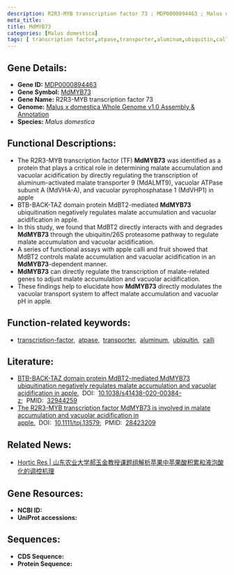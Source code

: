 ```yaml
---
description: R2R3-MYB transcription factor 73 ; MDP0000894463 ; Malus domestica
meta_title:
title: MdMYB73
categories: [Malus domestica]
tags: [ transcription factor,atpase,transporter,aluminum,ubiquitin,calli ]
---
```


## Gene Details:
- **Gene ID:**	[MDP0000894463]()
- **Gene Symbol:** <u>MdMYB73</u>
- **Gene Name:** R2R3-MYB transcription factor 73
- **Genome:** [Malus x domestica Whole Genome v1.0 Assembly & Annotation](https://www.rosaceae.org/species/malus/malus_x_domestica/genome_v1.0)
- **Species:** *Malus domestica*

## Functional Descriptions:
   - The R2R3-MYB transcription factor (TF) **MdMYB73** was identified as a protein that plays a critical role in determining malate accumulation and vacuolar acidification by directly regulating the transcription of aluminum-activated malate transporter 9 (MdALMT9), vacuolar ATPase subunit A (MdVHA-A), and vacuolar pyrophosphatase 1 (MdVHP1) in apple
   - BTB-BACK-TAZ domain protein MdBT2-mediated **MdMYB73** ubiquitination negatively regulates malate accumulation and vacuolar acidification in apple.
   - In this study, we found that MdBT2 directly interacts with and degrades **MdMYB73** through the ubiquitin/26S proteasome pathway to regulate malate accumulation and vacuolar acidification.
   - A series of functional assays with apple calli and fruit showed that MdBT2 controls malate accumulation and vacuolar acidification in an **MdMYB73**-dependent manner.
   - **MdMYB73** can directly regulate the transcription of malate-related genes to adjust malate accumulation and vacuolar acidification.
   - These findings help to elucidate how **MdMYB73** directly modulates the vacuolar transport system to affect malate accumulation and vacuolar pH in apple.

## Function-related keywords:
   - [transcription-factor](/tags/transcription-factor/),&nbsp;&nbsp;[atpase](/tags/atpase/),&nbsp;&nbsp;[transporter](/tags/transporter/),&nbsp;&nbsp;[aluminum](/tags/aluminum/),&nbsp;&nbsp;[ubiquitin](/tags/ubiquitin/),&nbsp;&nbsp;[calli](/tags/calli/)

## Literature:
   - [BTB-BACK-TAZ domain protein MdBT2-mediated MdMYB73 ubiquitination negatively regulates malate accumulation and vacuolar acidification in apple.](https://www.nature.com/articles/s41438-020-00384-z#Sec22)&nbsp;&nbsp;DOI:&nbsp;&nbsp;[10.1038/s41438-020-00384-z](https://www.nature.com/articles/s41438-020-00384-z#Sec22);&nbsp;&nbsp;PMID:&nbsp;&nbsp;[32944259](https://pubmed.ncbi.nlm.nih.gov/32944259/)
   - [The R2R3-MYB transcription factor MdMYB73 is involved in malate accumulation and vacuolar acidification in apple.](https://doi.org/10.1111/tpj.13579)&nbsp;&nbsp;DOI:&nbsp;&nbsp;[10.1111/tpj.13579](https://doi.org/10.1111/tpj.13579);&nbsp;&nbsp;PMID:&nbsp;&nbsp;[28423209](https://pubmed.ncbi.nlm.nih.gov/28423209/)

## Related News:
   - [Hortic Res | 山东农业大学郝玉金教授课题组解析苹果中苹果酸积累和液泡酸化的调控机理](https://mp.weixin.qq.com/s?__biz=Mzg3MDEwNDEyMg==&mid=2247495612&idx=6&sn=0637aca2232c87d64d2ff19a4e097f94&chksm=ce9042e9f9e7cbff2b7ec36e9a77f3902e2ecb0038be28608c57458f9dd1415545c34070e973&scene=27#wechat_redirect)

## Gene Resources:
- **NCBI ID:**  [](https://www.ncbi.nlm.nih.gov/gene/?term=)
- **UniProt accessions:** [](https://www.uniprot.org/uniprotkb//entry)



## Sequences:
- **CDS Sequence:**
- **Protein Sequence:**
